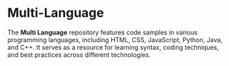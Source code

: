 # Multi-Language
The **Multi Language** repository features code samples in various programming languages, including HTML, CSS, JavaScript, Python, Java, and C++. It serves as a resource for learning syntax, coding techniques, and best practices across different technologies.
